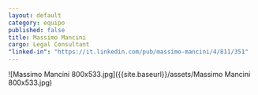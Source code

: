 ```yaml
---
layout: default
category: equipo
published: false
title: Massimo Mancini
cargo: Legal Consultant
"linked-in": "https://it.linkedin.com/pub/massimo-mancini/4/811/351"
---
```


![Massimo Mancini 800x533.jpg]({{site.baseurl}}/assets/Massimo Mancini 800x533.jpg)
